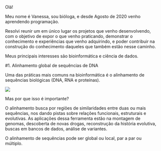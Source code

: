 Olá!

Meu nome é Vanessa, sou bióloga, e desde Agosto de 2020 venho aprendendo programação. 

Resolvi reunir um em único lugar os projetos que venho desenvolvendo, com o objetivo de expor o que venho praticando, demonstrar o conhecimento e experiências que venho adquirindo, e poder contribuir na construção do conhecimento daqueles que também estão nesse caminho. 

Meus principais interesses são bioinformática e ciência de dados.

#1. Alinhamento global de sequências de DNA

Uma das práticas mais comuns na bioinformática é o alinhamento de sequências biológicas (DNA, RNA e proteínas).

![](meus-projetos/alinhamentos-capa.jpg)


Mas por que isso é importante?

O alinhamento busca por regiões de similaridades entre duas ou mais sequências, nos dando pistas sobre relações funcionais, estruturais e evolutivas. As aplicações dessa ferramenta estão na montagem de genomas, descoberta de novas drogas, reconstrução da história evolutiva, buscas em bancos de dados, análise de variantes.

O alinhamento de sequências pode ser global ou local, par a par ou múltiplo. 

